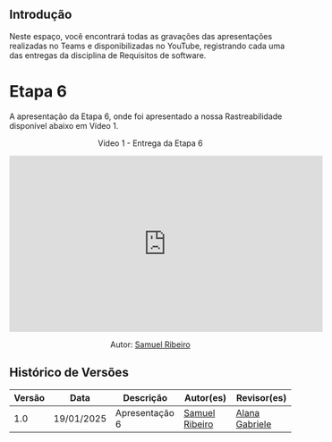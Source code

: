 ## Introdução

Neste espaço, você encontrará todas as gravações das apresentações realizadas no Teams e disponibilizadas no YouTube, registrando cada uma das entregas da disciplina de Requisitos de software.

# Etapa 6

A apresentação da Etapa 6, onde foi apresentado a nossa Rastreabilidade disponível abaixo em Vídeo 1.

<div style="text-align: center">
<p>Vídeo 1 - Entrega da Etapa 6</p>
</div>

<iframe width="560" height="315" src="https://www.youtube.com/embed/g_9RWDIX-zE?si=-iPCGR9Pq_jGI87a" title="YouTube video player" frameborder="0" allow="accelerometer; autoplay; clipboard-write; encrypted-media; gyroscope; picture-in-picture; web-share" referrerpolicy="strict-origin-when-cross-origin" allowfullscreen></iframe>

<p style="text-align: center; font-size: 14px;">
    Autor: <a href="https://github.com/SamuelRicosta" target="_blank">Samuel Ribeiro</a> 
</p>

## Histórico de Versões

| Versão |    Data    | Descrição      | Autor(es)                                          | Revisor(es)                                        |
| ------ | :--------: | -------------- | -------------------------------------------------- | -------------------------------------------------- |
| 1.0    | 19/01/2025 | Apresentação 6 | [Samuel Ribeiro](https://github.com/SamuelRicosta) | [Alana Gabriele](https://github.com/alanagabriele) |
